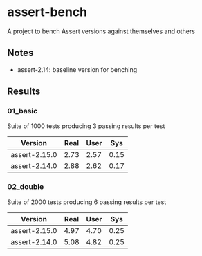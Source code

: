 # assert-bench

A project to bench Assert versions against themselves and others

## Notes

* assert-2.14: baseline version for benching

## Results

### 01_basic

Suite of 1000 tests producing 3 passing results per test

|    Version    | Real       | User       | Sys        |
| ------------- | ---------- | ---------- | ---------- |
| assert-2.15.0 |       2.73 |       2.57 |       0.15 |
| assert-2.14.0 |       2.88 |       2.62 |       0.17 |

### 02_double

Suite of 2000 tests producing 6 passing results per test

|    Version    | Real       | User       | Sys        |
| ------------- | ---------- | ---------- | ---------- |
| assert-2.15.0 |       4.97 |       4.70 |       0.25 |
| assert-2.14.0 |       5.08 |       4.82 |       0.25 |
